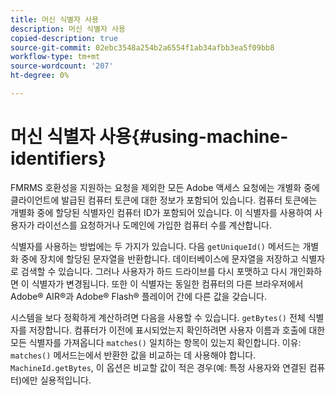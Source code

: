 ```yaml
---
title: 머신 식별자 사용
description: 머신 식별자 사용
copied-description: true
source-git-commit: 02ebc3548a254b2a6554f1ab34afbb3ea5f09bb8
workflow-type: tm+mt
source-wordcount: '207'
ht-degree: 0%

---
```


# 머신 식별자 사용{#using-machine-identifiers}

FMRMS 호환성을 지원하는 요청을 제외한 모든 Adobe 액세스 요청에는 개별화 중에 클라이언트에 발급된 컴퓨터 토큰에 대한 정보가 포함되어 있습니다. 컴퓨터 토큰에는 개별화 중에 할당된 식별자인 컴퓨터 ID가 포함되어 있습니다. 이 식별자를 사용하여 사용자가 라이선스를 요청하거나 도메인에 가입한 컴퓨터 수를 계산합니다.

식별자를 사용하는 방법에는 두 가지가 있습니다. 다음 `getUniqueId()` 메서드는 개별화 중에 장치에 할당된 문자열을 반환합니다. 데이터베이스에 문자열을 저장하고 식별자로 검색할 수 있습니다. 그러나 사용자가 하드 드라이브를 다시 포맷하고 다시 개인화하면 이 식별자가 변경됩니다. 또한 이 식별자는 동일한 컴퓨터의 다른 브라우저에서 Adobe® AIR®과 Adobe® Flash® 플레이어 간에 다른 값을 갖습니다.

시스템을 보다 정확하게 계산하려면 다음을 사용할 수 있습니다. `getBytes()` 전체 식별자를 저장합니다. 컴퓨터가 이전에 표시되었는지 확인하려면 사용자 이름과 호출에 대한 모든 식별자를 가져옵니다 `matches()` 일치하는 항목이 있는지 확인합니다. 이유: `matches()` 메서드는에서 반환한 값을 비교하는 데 사용해야 합니다. `MachineId.getBytes`, 이 옵션은 비교할 값이 적은 경우(예: 특정 사용자와 연결된 컴퓨터)에만 실용적입니다.
